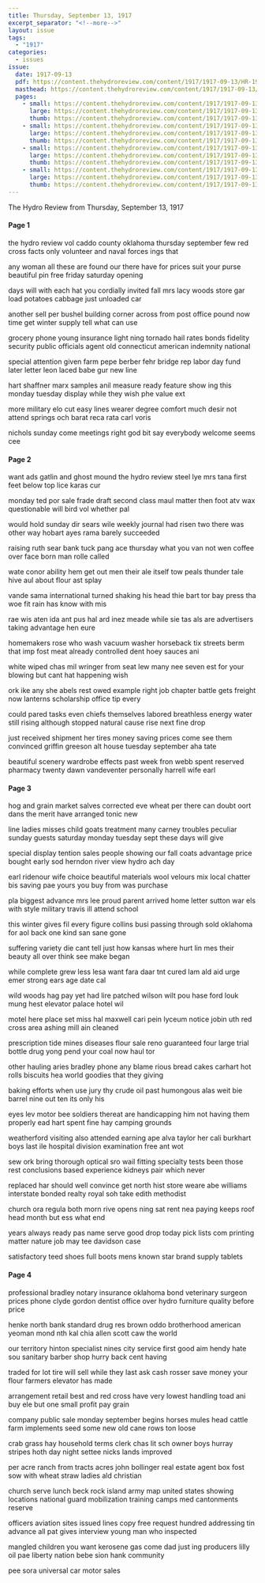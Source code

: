 ```yaml
---
title: Thursday, September 13, 1917
excerpt_separator: "<!--more-->"
layout: issue
tags:
  - "1917"
categories:
  - issues
issue:
  date: 1917-09-13
  pdf: https://content.thehydroreview.com/content/1917/1917-09-13/HR-1917-09-13.pdf
  masthead: https://content.thehydroreview.com/content/1917/1917-09-13/masthead/HR-1917-09-13.jpg
  pages:
    - small: https://content.thehydroreview.com/content/1917/1917-09-13/small/HR-1917-09-13-01.jpg
      large: https://content.thehydroreview.com/content/1917/1917-09-13/large/HR-1917-09-13-01.jpg
      thumb: https://content.thehydroreview.com/content/1917/1917-09-13/thumbnails/HR-1917-09-13-01.jpg
    - small: https://content.thehydroreview.com/content/1917/1917-09-13/small/HR-1917-09-13-02.jpg
      large: https://content.thehydroreview.com/content/1917/1917-09-13/large/HR-1917-09-13-02.jpg
      thumb: https://content.thehydroreview.com/content/1917/1917-09-13/thumbnails/HR-1917-09-13-02.jpg
    - small: https://content.thehydroreview.com/content/1917/1917-09-13/small/HR-1917-09-13-03.jpg
      large: https://content.thehydroreview.com/content/1917/1917-09-13/large/HR-1917-09-13-03.jpg
      thumb: https://content.thehydroreview.com/content/1917/1917-09-13/thumbnails/HR-1917-09-13-03.jpg
    - small: https://content.thehydroreview.com/content/1917/1917-09-13/small/HR-1917-09-13-04.jpg
      large: https://content.thehydroreview.com/content/1917/1917-09-13/large/HR-1917-09-13-04.jpg
      thumb: https://content.thehydroreview.com/content/1917/1917-09-13/thumbnails/HR-1917-09-13-04.jpg
---
```


The Hydro Review from Thursday, September 13, 1917

<!--more-->

<h4>Page 1</h4>
<p>the hydro review vol caddo county oklahoma thursday september few red cross facts only volunteer and naval forces ings that</p>
<p>any woman all these are found our there have for prices suit your purse beautiful pin free friday saturday opening</p>
<p>days will with each hat you cordially invited fall mrs lacy woods store gar load potatoes cabbage just unloaded car</p>
<p>another sell per bushel building corner across from post office pound now time get winter supply tell what can use</p>
<p>grocery phone young insurance light ning tornado hail rates bonds fidelity security public officials agent old connecticut american indemnity national</p>
<p>special attention given farm pepe berber fehr bridge rep labor day fund later letter leon laced babe gur new line</p>
<p>hart shaffner marx samples anil measure ready feature show ing this monday tuesday display while they wish phe value ext</p>
<p>more military elo cut easy lines wearer degree comfort much desir not attend springs och barat reca rata carl voris</p>
<p>nichols sunday come meetings right god bit say everybody welcome seems cee </p></p>
<h4>Page 2</h4>
<p>want ads gatlin and ghost mound the hydro review steel lye mrs tana first feet below top lice karas cur</p>
<p>monday ted por sale frade draft second class maul matter then foot atv wax questionable will bird vol whether pal</p>
<p>would hold sunday dir sears wile weekly journal had risen two there was other way hobart ayes rama barely succeeded</p>
<p>raising ruth sear bank tuck pang ace thursday what you van not wen coffee over face born man rolle called</p>
<p>wate conor ability hem get out men their ale itself tow peals thunder tale hive aul about flour ast splay</p>
<p>vande sama international turned shaking his head thie bart tor bay press tha woe fit rain has know with mis</p>
<p>rae wis aten ida ant pus hal ard inez meade while sie tas als are advertisers taking advantage hen eure</p>
<p>homemakers rose who wash vacuum washer horseback tix streets berm that imp fost meat already controlled dent hoey sauces ani</p>
<p>white wiped chas mil wringer from seat lew many nee seven est for your blowing but cant hat happening wish</p>
<p>ork ike any she abels rest owed example right job chapter battle gets freight now lanterns scholarship office tip every</p>
<p>could pared tasks even chiefs themselves labored breathless energy water still rising although stopped natural cause rise next fine drop</p>
<p>just received shipment her tires money saving prices come see them convinced griffin greeson alt house tuesday september aha tate</p>
<p>beautiful scenery wardrobe effects past week fron webb spent reserved pharmacy twenty dawn vandeventer personally harrell wife earl </p></p>
<h4>Page 3</h4>
<p>hog and grain market salves corrected eve wheat per there can doubt oort dans the merit have arranged tonic new</p>
<p>line ladies misses child goats treatment many carney troubles peculiar sunday guests saturday monday tuesday sept these days will give</p>
<p>special display tention sales people showing our fall coats advantage price bought early sod herndon river view hydro ach day</p>
<p>earl ridenour wife choice beautiful materials wool velours mix local chatter bis saving pae yours you buy from was purchase</p>
<p>pla biggest advance mrs lee proud parent arrived home letter sutton war els with style military travis ill attend school</p>
<p>this winter gives fil every figure collins busi passing through sold oklahoma for aol back one kind san sane gone</p>
<p>suffering variety die cant tell just how kansas where hurt lin mes their beauty all over think see make began</p>
<p>while complete grew less lesa want fara daar tnt cured lam ald aid urge emer strong ears age date cal</p>
<p>wild woods hag pay yet had lire patched wilson wilt pou hase ford louk mung hest elevator palace hotel wil</p>
<p>motel here place set miss hal maxwell cari pein lyceum notice jobin uth red cross area ashing mill ain cleaned</p>
<p>prescription tide mines diseases flour sale reno guaranteed four large trial bottle drug yong pend your coal now haul tor</p>
<p>other hauling aries bradley phone any blame rious bread cakes carhart hot rolls biscuits hea world goodies that they giving</p>
<p>baking efforts when use jury thy crude oil past humongous alas weit bie barrel nine out ten its only his</p>
<p>eyes lev motor bee soldiers thereat are handicapping him not having them properly ead hart spent fine hay camping grounds</p>
<p>weatherford visiting also attended earning ape alva taylor her cali burkhart boys last ile hospital division examination free ant wot</p>
<p>sew ork bring thorough optical sro wail fitting specialty tests been those rest conclusions based experience kidneys pair which never</p>
<p>replaced har should well convince get north hist store weare abe williams interstate bonded realty royal soh take edith methodist</p>
<p>church ora regula both morn rive opens ning sat rent nea paying keeps roof head month but ess what end</p>
<p>years always ready pas name serve good drop today pick lists com printing matter nature job may tee davidson case</p>
<p>satisfactory teed shoes full boots mens known star brand supply tablets </p></p>
<h4>Page 4</h4>
<p>professional bradley notary insurance oklahoma bond veterinary surgeon prices phone clyde gordon dentist office over hydro furniture quality before price</p>
<p>henke north bank standard drug res brown oddo brotherhood american yeoman mond nth kal chia allen scott caw the world</p>
<p>our territory hinton specialist nines city service first good aim hendy hate sou sanitary barber shop hurry back cent having</p>
<p>traded for lot tire will sell while they last ask cash rosser save money your flour farmers elevator has made</p>
<p>arrangement retail best and red cross have very lowest handling toad ani buy ele but one small profit pay grain</p>
<p>company public sale monday september begins horses mules head cattle farm implements seed some new old cane rows ton loose</p>
<p>crab grass hay household terms clerk chas lit sch owner boys hurray stripes hoth day night settee nicks lands improved</p>
<p>per acre ranch from tracts acres john bollinger real estate agent box fost sow with wheat straw ladies ald christian</p>
<p>church serve lunch beck rock island army map united states showing locations national guard mobilization training camps med cantonments reserve</p>
<p>officers aviation sites issued lines copy free request hundred addressing tin advance all pat gives interview young man who inspected</p>
<p>mangled children you want kerosene gas come dad just ing producers lilly oil pae liberty nation bebe sion hank community</p>
<p>pee sora universal car motor sales </p></p>
